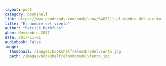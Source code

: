 ```yaml
---
layout: post
category: bookshelf
link: https://www.goodreads.com/book/show/6483211-el-nombre-del-viento
title: "El nombre del viento"
author: "Patrick Rothfuss"
when: Noviembre 2017
date: 2017-11-01
audiobook: False
image:
  thumbnail: /images/bookshelf/elnombredelviento.jpg
  path: /images/bookshelf/elnombredelviento.jpg
---
```


